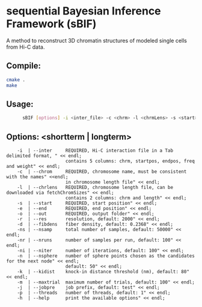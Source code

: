 # sequential Bayesian Inference Framework (sBIF)
A method to reconstruct 3D chromatin structures of modeled single cells from Hi-C data.

## Compile: 
```Bash
cmake .
make
```
## Usage: 
```Bash
      sBIF [options] -i <inter_file> -c <chrm> -l <chrmLens> -s <start> -e <end> -o <out_folder>
```
## Options: <shortterm | longterm> 

        -i  | --inter     REQUIRED, Hi-C interaction file in a Tab delimited format, " << endl;
                          contains 5 columns: chrm, startpos, endpos, freq and weight" << endl;
        -c  | --chrom     REQUIRED, chromosome name, must be consistent with the names" <<endl;
                          in chromosome length file" << endl;
        -l  | --chrlens   REQUIRED, chromosome length file, can be downloaded via fetchChromSizes" << endl;
                          contains 2 columns: chrm and length" << endl;
        -s  | --start     REQUIRED, start position" << endl;
        -e  | --end       REQUIRED, end position" << endl;
        -o  | --out       REQUIRED, output folder" << endl;
        -r  | --res       resolution, default: 2000" << endl;
        -d  | --fibdens   fiber density, default: 0.2368" << endl;
        -ns | --nsamp     total number of samples, default: 50000" << endl;
        -nr | --nruns     number of samples per run, default: 100" << endl;
        -ni | --niter     number of iterations, default: 100" << endl;
        -n  | --nsphere   number of sphere points chosen as the candidates for the next node" << endl;
                          default: 50" << endl;
        -k  | --kidist    knock-in distance threshold (nm), default: 80" << endl;
        -m  | --maxtrial  maximum number of trials, default: 100" << endl;
        -j  | --jobpre    job prefix, default: test" << endl;
        -p  | --threads   number of threads, default: 1" << endl;
        -h  | --help      print the available options" << endl;
